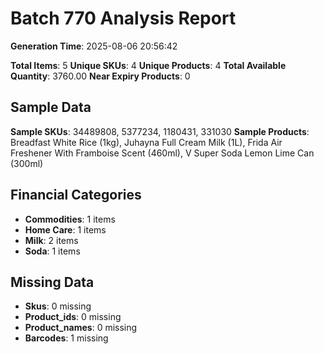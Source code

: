 # Batch 770 Analysis Report

**Generation Time**: 2025-08-06 20:56:42

**Total Items**: 5
**Unique SKUs**: 4
**Unique Products**: 4
**Total Available Quantity**: 3760.00
**Near Expiry Products**: 0

## Sample Data
**Sample SKUs**: 34489808, 5377234, 1180431, 331030
**Sample Products**: Breadfast White Rice (1kg), Juhayna Full Cream Milk (1L), Frida Air Freshener With Framboise Scent (460ml), V Super Soda Lemon Lime Can (300ml)

## Financial Categories
- **Commodities**: 1 items
- **Home Care**: 1 items
- **Milk**: 2 items
- **Soda**: 1 items

## Missing Data
- **Skus**: 0 missing
- **Product_ids**: 0 missing
- **Product_names**: 0 missing
- **Barcodes**: 1 missing
